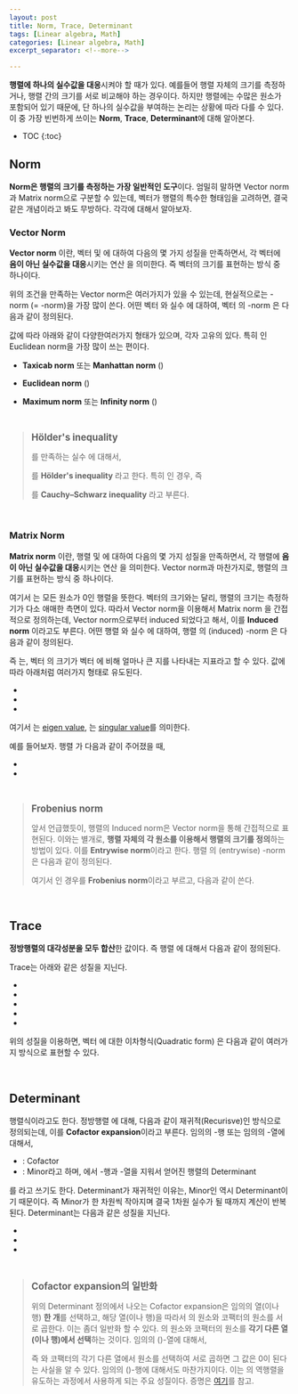 ```yaml
---
layout: post
title: Norm, Trace, Determinant
tags: [Linear algebra, Math]
categories: [Linear algebra, Math]
excerpt_separator: <!--more-->

---
```


**행렬에 하나의 실수값을 대응**시켜야 할 때가 있다. 예를들어 행렬 자체의 크기를 측정하거나, 행렬 간의 크기를 서로 비교해야 하는 경우이다. 하지만 행렬에는 수많은 원소가 포함되어 있기 때문에, 단 하나의 실수값을 부여하는 논리는 상황에 따라 다를 수 있다. 이 중 가장 빈번하게 쓰이는 **Norm**, **Trace**, **Determinant**에 대해 알아본다. 
<!--more-->

* TOC
{:toc}



## Norm
**Norm은 행렬의 크기를 측정하는 가장 일반적인 도구**이다. 엄밀히 말하면 Vector norm과 Matrix norm으로 구분할 수 있는데, 벡터가 행렬의 특수한 형태임을 고려하면, 결국 같은 개념이라고 봐도 무방하다. 각각에 대해서 알아보자. 

### Vector Norm
**Vector norm** 이란, 벡터 <span><script type="math/tex">\mathbf{x}, \mathbf{y} \in \mathbb{R}^n</script></span> 및 <span><script type="math/tex">\alpha \in \mathbb{R}</script></span>에 대하여 다음의 몇 가지 성질을 만족하면서, 각 벡터에 **음이 아닌 실수값을 대응**시키는 연산 <span><script type="math/tex">\Vert \cdot \Vert: \mathbb{R}^n  \mapsto \mathbb{R}_{\ge 0}</script></span>을 의미한다. 즉 벡터의 크기를 표현하는 방식 중 하나이다. 

<div class="math"><script type="math/tex; mode=display">
\begin{aligned}
\small\it{\text{Triangle inequality}} ~~~&\Vert \mathbf{x}+\mathbf{y} \Vert \le \Vert \mathbf{x} \Vert + \Vert \mathbf{y} \Vert \\
\small\it{\text{Absolutely homogeneous}} ~~~&\Vert \alpha \mathbf{x} \Vert = |\alpha| \Vert \mathbf{x} \Vert \\
\smalnite}} ~~~&\Vert \mathbf{x} \Vert = 0 ~\Longleftrightarrow~ \mathbf{x}=\mathbf{0}
\end{aligned}
</script></div>


위의 조건을 만족하는 Vector norm은 여러가지가 있을 수 있는데, 현실적으로는 <span><script type="math/tex">p</script></span>-norm (= <span><script type="math/tex">\ell_p</script></span>-norm)을 가장 많이 쓴다. 어떤 벡터 <span><script type="math/tex">\mathbf{x} = [x_i] \in \mathbb{R}^n</script></span> 와 실수 <span><script type="math/tex">p \ge 1</script></span> 에 대하여, 벡터 <span><script type="math/tex">\mathbf{x}</script></span>의 <span><script type="math/tex">p</script></span>-norm 은 다음과 같이 정의된다. 

<div class="math"><script type="math/tex; mode=display">
\Vert \mathbf{x} \Vert_{p} \equiv \left( \sum_{i} |x_{i} |^p \right)^{1/p} 
</script></div>

<span><script type="math/tex">p</script></span> 값에 따라 아래와 같이 다양한여러가지 형태가 있으며, 각자 고유의  있다. 특히 <span><script type="math/tex">p=2</script></span> 인 Euclidean norm을 가장 많이 쓰는 편이다. 

* **Taxicab norm** 또는 **Manhattan norm** (<span><script type="math/tex">p=1</script></span>)
<div class="math"><script type="math/tex; mode=display">
\Vert \mathbf{x} \Vert_{1} = \sum_{i} |x_{i} |
</script></div>

* **Euclidean norm** (<span><script type="math/tex">p=2</script></span>)
<div class="math"><script type="math/tex; mode=display">
\Vert \mathbf{x} \Vert_{2} = \left( \sum_{i} x_{i}^2 \right)^{1/2} = \sqrt{\mathbf{x}^\mathsf{T} \mathbf{x}}
</script></div>

* **Maximum norm** 또는 **Infinity norm** (<span><script type="math/tex">p \to \infty</script></span>)
<div class="math"><script type="math/tex; mode=display">
\Vert \mathbf{x} \Vert_{\infty} = \max_i |x_i|
</script></div> 


<br/>

> <big>**Hölder's inequality**</big>
> 
><span><script type="math/tex">\frac{1}{p}+\frac{1}{q}=1</script></span>를 만족하는 실수 <span><script type="math/tex">p, ~q \ge 1</script></span>에 대해서, 
><div class="math"><script type="math/tex; mode=display">
|\mathbf{x}^\mathsf{T} \mathbf{y}| \le \Vert \mathbf{x} \Vert_p  \Vert \mathbf{y} \Vert_q
></script></div> 를 **Hölder's inequality** 라고 한다. 특히 <span><script type="math/tex">p=q=2</script></span> 인 경우, 즉 
><div class="math"><script type="math/tex; mode=display">
|\mathbf{x}^\mathsf{T} \mathbf{y}| \le \Vert \mathbf{x} \Vert_2  \Vert \mathbf{y} \Vert_2
></script></div> 를 **Cauchy–Schwarz inequality** 라고 부른다. 

<br/>


### Matrix Norm
**Matrix norm** 이란, 행렬 <span><script type="math/tex">\mathbf{A}, \mathbf{B} \in \mathbb{R}^{n \times m}</script></span> 및 <span><script type="math/tex">\alpha \in \mathbb{R}</script></span>에 대하여 다음의 몇 가지 성질을 만족하면서, 각 행렬에 **음이 아닌 실수값을 대응**시키는 연산 <span><script type="math/tex">\Vert \cdot \Vert: \mathbb{R}^{n \times m}  \mapsto \mathbb{R}_{\ge 0}</script></span>을 의미한다. Vector norm과 마찬가지로, 행렬의 크기를 표현하는 방식 중 하나이다. 

<div class="math"><script type="math/tex; mode=display">
\begin{aligned}
\small\it{\text{Triangle inequality}} ~~~&\Vert \mathbf{A}+\mathbf{B} \Vert \le \Vert \mathbf{A} \Vert + \Vert \mathbf{B} \Vert \\
\small\it{\text{Absolutely homogeneous}} ~~~&\Vert \alpha \mathbf{A} \Vert = |\alpha| \Vert \mathbf{A} \Vert \\
\small\it{\text{Positive definite}} ~~~&\Vert \mathbf{A} \Vert = 0 ~\Longleftrightarrow~ \mathbf{A}=\mathbf{O}
\end{aligned}
</script></div>

여기서 <span><script type="math/tex">\mathbf{O} \in \mathbb{R}^{n \times m}</script></span>는 모든 원소가 0인 행렬을 뜻한다. 벡터의 크기와는 달리, 행렬의 크기는 측정하기가 다소 애매한 측면이 있다. 따라서 Vector norm을 이용해서 Matrix norm 을 간접적으로 정의하는데, Vector norm으로부터 induced 되었다고 해서, 이를 **Induced norm** 이라고도 부른다. 어떤 행렬 <span><script type="math/tex">\mathbf{A} = [a_{ij}] \in \mathbb{R}^{n \times m}</script></span> 와 실수 <span><script type="math/tex">p \ge 1</script></span> 에 대하여, 행렬 <span><script type="math/tex">\mathbf{A}</script></span>의 (induced) <span><script type="math/tex">p</script></span>-norm 은 다음과 같이 정의된다. 


<div class="math"><script type="math/tex; mode=display">
\Vert \mathbf{A} \Vert_{p} \equiv \sup_{\mathbf{x} \ne 0} \frac{\Vert \mathbf{A} \mathbf{x} \Vert_p}{\Vert \mathbf{x} \Vert_p}
</script></div>

즉 <span><script type="math/tex">\Vert \mathbf{A} \Vert_p</script></span> 는, 벡터 <span><script type="math/tex">\mathbf{A} \mathbf{x}</script></span>의 크기가 벡터 <span><script type="math/tex">\mathbf{x}</script></span>에 비해 얼마나 큰 지를 나타내는 지표라고 할 수 있다. <span><script type="math/tex">p</script></span> 값에 따라 아래처럼 여러가지 형태로 유도된다. 

* <span><script type="math/tex">\displaystyle \Vert \mathbf{A} \Vert_1 = \max_{1 \le j \le m} \sum_i |a_{ij}|</script></span>
* <span><script type="math/tex">\displaystyle \Vert \mathbf{A} \Vert_\infty = \max_{1 \le i \le n} \sum_j |a_{ij}|</script></span>
* <span><script type="math/tex">\displaystyle \Vert \mathbf{A} \Vert_2 = \sqrt{\lambda_\text{max} (\mathbf{A}^\mathsf{T} \mathbf{A})} = \sigma_{\text{max}}(\mathbf{A})</script></span>

여기서 <span><script type="math/tex">\lambda</script></span>는 [eigen value](https://en.wikipedia.org/wiki/Eigenvalues_and_eigenvectors), <span><script type="math/tex">\sigma</script></span>는 [singular value](https://en.wikipedia.org/wiki/Singular_value)를 의미한다. 

예를 들어보자. 행렬 <span><script type="math/tex">\mathbf{A}</script></span>가 다음과 같이 주어졌을 때, 

<div class="math"><script type="math/tex; mode=display">A = 
\begin{bmatrix}
2 & 1 & -3 \\
-1 & 0 & 1
\end{bmatrix}
</script></div>

* <span><script type="math/tex">\Vert \mathbf{A} \Vert_1 = \max(2+|-1|, 1, |-3|+1)</script></span> <span><script type="math/tex">= \max(3, 1, 4) = 4</script></span>
* <span><script type="math/tex">\Vert \mathbf{A} \Vert_\infty = \max(2+1+|-3|, |-1|+1)</script></span> <span><script type="math/tex">= \max(6, 2) = 6</script></span>

<br/>

> <big>**Frobenius norm**</big>
> 
> 앞서 언급했듯이, 행렬의 Induced norm은 Vector norm을 통해 간접적으로 표현된다. 이와는 별개로, **행렬 자체의 각 원소를 이용해서 행렬의 크기를 정의**하는 방법이 있다. 이를 **Entrywise norm**이라고 한다. 행렬 <span><script type="math/tex">\mathbf{A}</script></span>의 (entrywise) <span><script type="math/tex">p</script></span>-norm 은 다음과 같이 정의된다. 
><div class="math"><script type="math/tex; mode=display">
\Vert \mathbf{A} \Vert_{p} = \left( \sum_{i,~j} |a_{ij} |^p \right)^{1/p} 
></script></div> 여기서 <span><script type="math/tex">p=2</script></span>인 경우를 **Frobenius norm**이라고 부르고, 다음과 같이 쓴다. 
><div class="math"><script type="math/tex; mode=display">
\Vert \mathbf{A} \Vert_{F} = \left( \sum_{i,~j} |a_{ij} |^2 \right)^{1/2} 
></script></div>


<br/>

## Trace
 **정방행렬의 대각성분을 모두 합산**한 값이다. 즉 행렬 <span><script type="math/tex">\mathbf{A} = [a_{ij}] \in \mathbb{R}^{n \times n}</script></span>에 대해서 다음과 같이 정의된다. 

<div class="math"><script type="math/tex; mode=display">
\text{tr}(\mathbf{A}) = \sum_i {a_{ii}}
</script></div> 

Trace는 아래와 같은 성질을 지닌다. 

* <span><script type="math/tex">\text{tr}(c\mathbf{A}) = c ~ \text{tr}(\mathbf{A}), ~~c \in \mathbb{R}</script></span>
* <span><script type="math/tex">\text{tr}(\mathbf{A}^\mathsf{T}) = \text{tr}(\mathbf{A})</script></span>
* <span><script type="math/tex">\text{tr}(\mathbf{A} + \mathbf{B}) = \text{tr}(\mathbf{A}) + \text{tr}(\mathbf{B})</script></span>
* <span><script type="math/tex">\text{tr}(\mathbf{A}\mathbf{B}) = \text{tr}(\mathbf{B}\mathbf{A})</script></span>
* <span><script type="math/tex">\text{tr}(\mathbf{A}\mathbf{B}\mathbf{C}) = \text{tr}(\mathbf{B}\mathbf{C}\mathbf{A})</script></span> <span><script type="math/tex">= \text{tr}(\mathbf{C}\mathbf{A}\mathbf{B})</script></span> 

위의 성질을 이용하면, 벡터 <span><script type="math/tex">\mathbf{x} \in \mathbb{R}^n</script></span> 에 대한 이차형식(Quadratic form) <span><script type="math/tex">\mathbf{x}^\mathsf{T} \mathbf{A} \mathbf{x}</script></span> 은 다음과 같이 여러가지 방식으로 표현할 수 있다. 

<div class="math"><script type="math/tex; mode=display">
\mathbf{x}^\mathsf{T} \mathbf{A} \mathbf{x} = \text{tr}(\mathbf{x}^\mathsf{T} \mathbf{A} \mathbf{x}) = \text{tr}(\mathbf{A} \mathbf{x} \mathbf{x}^\mathsf{T}) = \text{tr}(\mathbf{x} \mathbf{x}^\mathsf{T} \mathbf{A})
</script></div>

<br/>

## Determinant

행렬식이라고도 한다. 정방행렬 <span><script type="math/tex">\mathbf{A} = [a_{ij}] \in \mathbb{R}^{n \times n}</script></span>에 대해, 다음과 같이 재귀적(Recurisve)인 방식으로 정의되는데, 이를 **Cofactor expansion**이라고 부른다. 임의의 <span><script type="math/tex">k</script></span>-행 또는 임의의 <span><script type="math/tex">k</script></span>-열에 대해서, 

<div class="math"><script type="math/tex; mode=display"> \sum_i \mathbf{C}_{ik} a_{ik} = \sum_j  \mathbf{C}_{kj} a_{kj}
</script></div>

* <span><script type="math/tex">\mathbf{C}_{ij} = (-1)^{i+j} \mathbf{M}_{ij}</script></span> : Cofactor
* <span><script type="math/tex">\mathbf{M}_{ij}</script></span> : Minor라고 하며, <span><script type="math/tex">\mathbf{A}</script></span>에서 <span><script type="math/tex">i</script></span>-행과 <span><script type="math/tex">j</script></span>-열을 지워서 얻어진 행렬의 Determinant

<span><script type="math/tex">\det{\mathbf{A}}</script></span>를 <span><script type="math/tex">|\mathbf{A}|</script></span>라고 쓰기도 한다. Determinant가 재귀적인 이유는, Minor인 <span><script type="math/tex">\mathbf{M}_{ij}</script></span> 역시 Determinant이기 때문이다. 즉 Minor가 한 차원씩 작아지며 결국 1차원 실수가 될 때까지 계산이 반복된다. Determinant는 다음과 같은 성질을 지닌다. 

* <span><script type="math/tex">\det{\mathbf{A}}^\mathsf{T} = \det{\mathbf{A}}</script></span>
* <span><script type="math/tex">\det{\mathbf{I}} = 1</script></span>
* <span><script type="math/tex">\det{\mathbf{A}\mathbf{B}} = \det{\mathbf{A}} ~\det{\mathbf{B}}</script></span>

<br/>

> <big>**Cofactor expansion의 일반화**</big>
> 
> 위의 Determinant 정의에서 나오는 Cofactor expansion은 임의의 열(이나 행) **한 개**를 선택하고, 해당 열(이나 행)을 따라서 <span><script type="math/tex">\mathbf{A}</script></span>의 원소와 코팩터의 원소를 서로 곱한다. 이는 좀더 일반화 할 수 있다. <span><script type="math/tex">\mathbf{A}</script></span>의 원소와 코팩터의 원소를 **각기 다른 열(이나 행)에서 선택**하는 것이다. 임의의 (<span><script type="math/tex">h,k</script></span>)-열에 대해서, 
><div class="math"><script type="math/tex; mode=display">
\sum_i \mathbf{C}_{ih} a_{ik} = 
\begin{cases}
\det{\mathbf{A}} & \text{if}~~ h \ne k \\
0 & \text{otherwise}
\end{cases}
></script></div>
>즉 <span><script type="math/tex">\mathbf{A}</script></span>와 코팩터의 각기 다른 열에서 원소를 선택하여 서로 곱하면 그 값은 0이 된다는 사실을 알 수 있다. 임의의 (<span><script type="math/tex">h,k</script></span>)-행에 대해서도 마찬가지이다. 이는 <span><script type="math/tex">\mathbf{A}</script></span>의 역행렬을 유도하는 과정에서 사용하게 되는 주요 성질이다. 증명은 [여기](https://proofwiki.org/wiki/Matrix_Product_with_Adjugate_Matrix)를 참고. 



